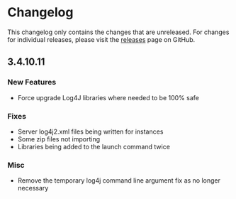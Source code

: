 # Changelog

This changelog only contains the changes that are unreleased. For changes for individual releases, please visit the
[releases](https://github.com/ATLauncher/ATLauncher/releases) page on GitHub.

## 3.4.10.11

### New Features
- Force upgrade Log4J libraries where needed to be 100% safe

### Fixes
- Server log4j2.xml files being written for instances
- Some zip files not importing
- Libraries being added to the launch command twice

### Misc
- Remove the temporary log4j command line argument fix as no longer necessary
